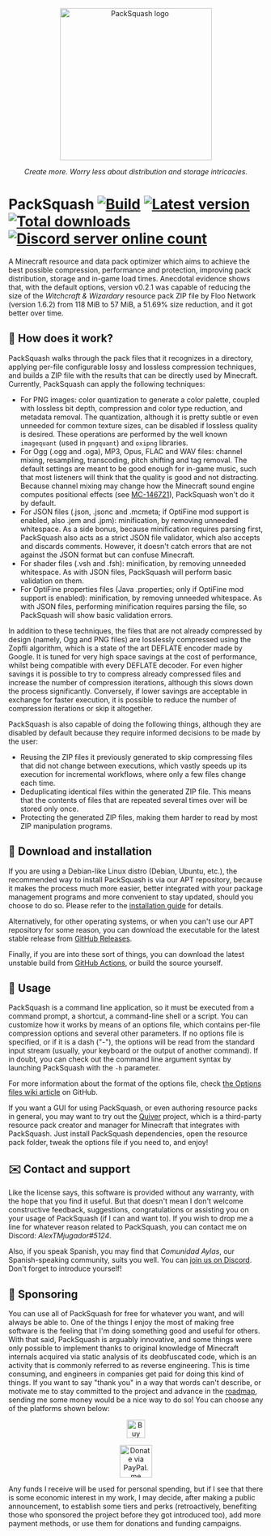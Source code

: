 <p align="center"><img src="https://user-images.githubusercontent.com/31966940/124388201-1f40eb80-dce2-11eb-88e8-3934d7d73c0a.png" alt="PackSquash logo" width="300" height="300"></p>
<p align="center"><i>Create more. Worry less about distribution and storage intricacies.</i></p>

# PackSquash [![Build](https://github.com/ComunidadAylas/PackSquash/workflows/Build/badge.svg)](https://github.com/ComunidadAylas/PackSquash/actions?query=workflow%3ABuild) [![Latest version](https://img.shields.io/github/v/release/ComunidadAylas/PackSquash?label=Latest%20version)](https://github.com/ComunidadAylas/PackSquash/releases/latest) [![Total downloads](https://img.shields.io/github/downloads/ComunidadAylas/PackSquash/total?label=Downloads)](https://github.com/ComunidadAylas/PackSquash/releases/latest) [![Discord server online count](https://img.shields.io/discord/85364538328768512?label=Discord&logo=discord)](https://discord.gg/bGUSamzJYp)

A Minecraft resource and data pack optimizer which aims to achieve the best possible compression, performance and protection, improving pack distribution, storage and in-game load times. Anecdotal evidence shows that, with the default options, version v0.2.1 was capable of reducing the size of the _Witchcraft & Wizardary_ resource pack ZIP file by Floo Network (version 1.6.2) from 118 MiB to 57 MiB, a 51.69% size reduction, and it got better over time.

## 🔎 How does it work?

PackSquash walks through the pack files that it recognizes in a directory, applying per-file configurable lossy and lossless compression techniques, and builds a ZIP file with the results that can be directly used by Minecraft. Currently, PackSquash can apply the following techniques:

* For PNG images: color quantization to generate a color palette, coupled with lossless bit depth, compression and color type reduction, and metadata removal. The quantization, although it is pretty subtle or even unneeded for common texture sizes, can be disabled if lossless quality is desired. These operations are performed by the well known `imagequant` (used in `pngquant`) and `oxipng` libraries.
* For Ogg (.ogg and .oga), MP3, Opus, FLAC and WAV files: channel mixing, resampling, transcoding, pitch shifting and tag removal. The default settings are meant to be good enough for in-game music, such that most listeners will think that the quality is good and not distracting. Because channel mixing may change how the Minecraft sound engine computes positional effects (see [MC-146721](https://bugs.mojang.com/browse/MC-146721)), PackSquash won't do it by default.
* For JSON files (.json, .jsonc and .mcmeta; if OptiFine mod support is enabled, also .jem and .jpm): minification, by removing unneeded whitespace. As a side bonus, because minification requires parsing first, PackSquash also acts as a strict JSON file validator, which also accepts and discards comments. However, it doesn't catch errors that are not against the JSON format but can confuse Minecraft.
* For shader files (.vsh and .fsh): minification, by removing unneeded whitespace. As with JSON files, PackSquash will perform basic validation on them.
* For OptiFine properties files (Java .properties; only if OptiFine mod support is enabled): minification, by removing unneeded whitespace. As with JSON files, performing minification requires parsing the file, so PackSquash will show basic validation errors.

In addition to these techniques, the files that are not already compressed by design (namely, Ogg and PNG files) are losslessly compressed using the Zopfli algorithm, which is a state of the art DEFLATE encoder made by Google. It is tuned for very high space savings at the cost of performance, whilst being compatible with every DEFLATE decoder. For even higher savings it is possible to try to compress already compressed files and increase the number of compression iterations, although this slows down the process significantly. Conversely, if lower savings are acceptable in exchange for faster execution, it is possible to reduce the number of compression iterations or skip it altogether.

PackSquash is also capable of doing the following things, although they are disabled by default because they require informed decisions to be made by the user:

* Reusing the ZIP files it previously generated to skip compressing files that did not change between executions, which vastly speeds up its execution for incremental workflows, where only a few files change each time.
* Deduplicating identical files within the generated ZIP file. This means that the contents of files that are repeated several times over will be stored only once.
* Protecting the generated ZIP files, making them harder to read by most ZIP manipulation programs.

## 🔗 Download and installation

If you are using a Debian-like Linux distro (Debian, Ubuntu, etc.), the recommended way to install PackSquash is via our APT repository, because it makes the process much more easier, better integrated with your package management programs and more convenient to stay updated, should you choose to do so. Please refer to the [installation guide](https://github.com/ComunidadAylas/PackSquash/wiki/Installation-guide) for details.

Alternatively, for other operating systems, or when you can't use our APT repository for some reason, you can download the executable for the latest stable release from [GitHub Releases](https://github.com/ComunidadAylas/PackSquash/releases/latest).

Finally, if you are into these sort of things, you can download the latest unstable build from [GitHub Actions](https://github.com/ComunidadAylas/PackSquash/actions?query=branch%3Amaster), or build the source yourself.

## 📝 Usage

PackSquash is a command line application, so it must be executed from a command prompt, a shortcut, a command-line shell or a script. You can customize how it works by means of an options file, which contains per-file compression options and several other parameters. If no options file is specified, or if it is a dash ("-"), the options will be read from the standard input stream (usually, your keyboard or the output of another command). If in doubt, you can check out the command line argument syntax by launching PackSquash with the `-h` parameter.

For more information about the format of the options file, check [the Options files wiki article](https://github.com/ComunidadAylas/PackSquash/wiki/Options-files) on GitHub.

If you want a GUI for using PackSquash, or even authoring resource packs in general, you may want to try out the [Quiver](https://github.com/DeflatedPickle/Quiver) project, which is a third-party resource pack creator and manager for Minecraft that integrates with PackSquash. Just install PackSquash dependencies, open the resource pack folder, tweak the options file if you need to, and enjoy!

## ✉️ Contact and support

Like the license says, this software is provided without any warranty, with the hope that you find it useful. But that doesn't mean I don't welcome constructive feedback, suggestions, congratulations or assisting you on your usage of PackSquash (if I can and want to). If you wish to drop me a line for whatever reason related to PackSquash, you can contact me on Discord: _AlexTMjugador#5124_.

Also, if you speak Spanish, you may find that _Comunidad Aylas_, our Spanish-speaking community, suits you well. You can [join us on Discord](https://discord.gg/bGUSamzJYp). Don't forget to introduce yourself!

## 🎁 Sponsoring

You can use all of PackSquash for free for whatever you want, and will always be able to. One of the things I enjoy the most of making free software is the feeling that I'm doing something good and useful for others. With that said, PackSquash is arguably innovative, and some things were only possible to implement thanks to original knowledge of Minecraft internals acquired via static analysis of its deobfuscated code, which is an activity that is commonly referred to as reverse engineering. This is time consuming, and engineers in companies get paid for doing this kind of things. If you want to say "thank you" in a way that words can't describe, or motivate me to stay committed to the project and advance in the [roadmap](https://github.com/ComunidadAylas/PackSquash/projects/1), sending me some money would be a nice way to do so! You can choose any of the platforms shown below:

<p align="center"><a href="https://ko-fi.com/K3K758Q08"><img src="https://cdn.ko-fi.com/cdn/kofi2.png?v=2" alt="Buy me a coffee at ko-fi.com" height="36"/></a></p>
<p align="center"><a href="https://www.paypal.me/alejandrogonzalezg98"><img src="https://icon-library.com/images/paypal-donate-icon/paypal-donate-icon-7.jpg" alt="Donate via PayPal.me" height="64"/></a></p>

Any funds I receive will be used for personal spending, but if I see that there is some economic interest in my work, I may decide, after making a public announcement, to establish some tiers and perks (retroactively, benefiting those who sponsored the project before they got introduced too), add more payment methods, or use them for donations and funding campaigns.
